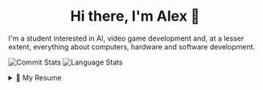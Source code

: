 <h1 align="center">Hi there, I'm Alex 👋</h1>

<!-- future portfolio here -->

I'm a student interested in AI, video game development and, at a lesser extent, everything about computers, hardware and software development.

<p>
  <img src="https://github-readme-stats.vercel.app/api?username=alk222&theme=dracula&include_all_commits=true&count_private=true&hide_title=true" alt="Commit Stats"/>
  <img src="https://github-readme-stats.vercel.app/api/top-langs/?username=alk222&theme=dracula&hhide=jupyter%20notebook&layout=compact" alt="Language Stats" />
</p>


<!-- [![GitHub Streak](https://streak-stats.demolab.com?user=ALK222&theme=dracula&date_format=j%20M%5B%20Y%5D)](https://git.io/streak-stats) -->
<details>
  <summary>📃 My Resume</summary>

## Education

- 📖 **Computer Engineering**\
  🏛️ **Universidad Complutense de Madrid**

## Experience

- 🖥️ **AI & Data Analytics (Internship)**\
  🗓️ June 2024 - now \
  🏛️ **Capemini Spain**

## Skills

<!-- Icons: https://github.com/tandpfun/skill-icons -->
<p align="center"> <b>Programming languages(and other "programming" stuff) </b></p>

<p align="center">
  <a href="https://skillicons.dev">
    <img src="https://skillicons.dev/icons?i=c,cpp,haskell,java,latex,py,ruby&perline=4" />
  </a>
</p>

<p align="center"> <b>Tools </b></p>

<p align="center">
  <a href="https://skillicons.dev">
    <img src="https://skillicons.dev/icons?i=eclipse,git,github,idea,spring,visualstudio,vscode&perline=4" />
  </a>
</p>

<p align="center"> <b>Databasess</b></p>
<!-- Badges: https://github.com/alexandresanlim/Badges4-README.md-Profile -->
<p align="center">
  <img src="https://img.shields.io/badge/MariaDB-003545?style=for-the-badge&logo=mariadb&logoColor=white" />
  <img src="https://img.shields.io/badge/MongoDB-4EA94B?style=for-the-badge&logo=mongodb&logoColor=white" />
  <img src="https://img.shields.io/badge/Oracle-F80000?style=for-the-badge&logo=Oracle&logoColor=white" />
</p>

<p align="center"> <b>Operating systems</b></p>
<!-- Badges: https://github.com/alexandresanlim/Badges4-README.md-Profile -->
<p align="center">
  <img src="https://img.shields.io/badge/Arch_Linux-1793D1?style=for-the-badge&logo=arch-linux&logoColor=white" />
  <img src="https://img.shields.io/badge/Windows-0078D6?style=for-the-badge&logo=windows&logoColor=white" />
  <img src="https://img.shields.io/badge/Pop!_OS-48B9C7?style=for-the-badge&logo=Pop!_OS&logoColor=white" />
</p>

</details>
